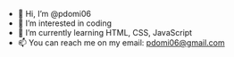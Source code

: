 - 👋 Hi, I’m @pdomi06
- 👀 I’m interested in coding
- 🌱 I’m currently learning HTML, CSS, JavaScript
- 📫 You can reach me on my email: pdomi06@gmail.com

<!---
pdomi06/pdomi06 is a ✨ special ✨ repository because its `README.md` (this file) appears on your GitHub profile.
You can click the Preview link to take a look at your changes.
--->
